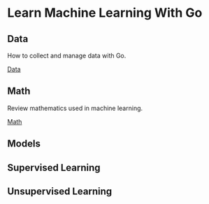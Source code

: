 # Learn Machine Learning With Go

## Data 

How to collect and manage data with Go. 

[Data](docs/01-data/README.md)

## Math

Review mathematics used in machine learning. 

[Math](docs/02-math/README.md)

## Models

## Supervised Learning

## Unsupervised Learning
